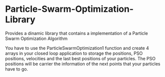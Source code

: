 # Particle-Swarm-Optimization-Library
Provides a dinamic library that contains a implementation of a Particle Swarm Optimization Algorithm 

You have to use the ParticleSwarmOptimization1 function and create 4 arrays in your closed loop application to storage the positions, PSO positions, velocities and the last best positions of your particles. 
The PSO positions will be carrier the information of the next points that your particles have to go.
